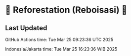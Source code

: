 
# 🌳 Reforestation (Reboisasi) 🌲

## Last Updated

GitHub Actions time: Tue Mar 25 09:23:36 UTC 2025

Indonesia/Jakarta time: Tue Mar 25 16:23:36 WIB 2025
